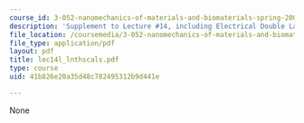 ```yaml
---
course_id: 3-052-nanomechanics-of-materials-and-biomaterials-spring-2007
description: 'Supplement to Lecture #14, including Electrical Double Layer scales.'
file_location: /coursemedia/3-052-nanomechanics-of-materials-and-biomaterials-spring-2007/41b826e20a35d48c782495312b9d441e_lec14l_lnthscals.pdf
file_type: application/pdf
layout: pdf
title: lec14l_lnthscals.pdf
type: course
uid: 41b826e20a35d48c782495312b9d441e

---
```

None